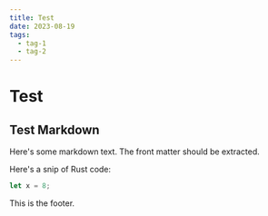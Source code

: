 ```yaml
---
title: Test
date: 2023-08-19
tags:
  - tag-1
  - tag-2
---
```


# Test
## Test Markdown
Here's some markdown text. The front matter should be extracted.

Here's a snip of Rust code:

```rust
let x = 8;
```

<footer>This is the footer.</footer>